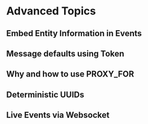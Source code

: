 # Advanced Topics
## Embed Entity Information in Events
## Message defaults using Token
## Why and how to use PROXY_FOR
## Deterministic UUIDs
## Live Events via Websocket
